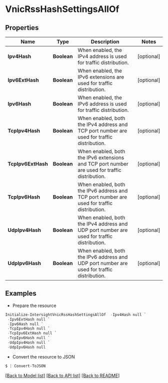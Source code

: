 # VnicRssHashSettingsAllOf
## Properties

Name | Type | Description | Notes
------------ | ------------- | ------------- | -------------
**Ipv4Hash** | **Boolean** | When enabled, the IPv4 address is used for traffic distribution. | [optional] 
**Ipv6ExtHash** | **Boolean** | When enabled, the IPv6 extensions are used for traffic distribution. | [optional] 
**Ipv6Hash** | **Boolean** | When enabled, the IPv6 address is used for traffic distribution. | [optional] 
**TcpIpv4Hash** | **Boolean** | When enabled, both the IPv4 address and TCP port number are used for traffic distribution. | [optional] 
**TcpIpv6ExtHash** | **Boolean** | When enabled, both the IPv6 extensions and TCP port number are used for traffic distribution. | [optional] 
**TcpIpv6Hash** | **Boolean** | When enabled, both the IPv6 address and TCP port number are used for traffic distribution. | [optional] 
**UdpIpv4Hash** | **Boolean** | When enabled, both the IPv4 address and UDP port number are used for traffic distribution. | [optional] 
**UdpIpv6Hash** | **Boolean** | When enabled, both the IPv6 address and UDP port number are used for traffic distribution. | [optional] 

## Examples

- Prepare the resource
```powershell
Initialize-IntersightVnicRssHashSettingsAllOf  -Ipv4Hash null `
 -Ipv6ExtHash null `
 -Ipv6Hash null `
 -TcpIpv4Hash null `
 -TcpIpv6ExtHash null `
 -TcpIpv6Hash null `
 -UdpIpv4Hash null `
 -UdpIpv6Hash null
```

- Convert the resource to JSON
```powershell
$ | Convert-ToJSON
```

[[Back to Model list]](../README.md#documentation-for-models) [[Back to API list]](../README.md#documentation-for-api-endpoints) [[Back to README]](../README.md)

